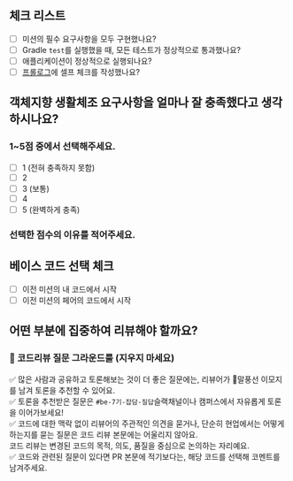 <!-- 

## 코드 리뷰 팁

- 코드와 관련된 질문이 있다면, PR 본문에 적기 보다는 해당 코드를 선택하고 코멘트를 남겨주세요.
  - [참고: Adding comments to a pull request](https://docs.github.com/en/pull-requests/collaborating-with-pull-requests/reviewing-changes-in-pull-requests/commenting-on-a-pull-request#adding-comments-to-a-pull-request)

-->

## 체크 리스트

- [ ] 미션의 필수 요구사항을 모두 구현했나요?
- [ ] Gradle `test`를 실행했을 때, 모든 테스트가 정상적으로 통과했나요?
- [ ] 애플리케이션이 정상적으로 실행되나요?
- [ ] [프롤로그](https://prolog.techcourse.co.kr)에 셀프 체크를 작성했나요?
  <!-- 작성한 셀프 체크의 링크를 남겨주세요. -->

## 객체지향 생활체조 요구사항을 얼마나 잘 충족했다고 생각하시나요?

### 1~5점 중에서 선택해주세요.

- [ ] 1 (전혀 충족하지 못함)
- [ ] 2
- [ ] 3 (보통)
- [ ] 4
- [ ] 5 (완벽하게 충족)

### 선택한 점수의 이유를 적어주세요.

<!-- 이유 작성 -->

## 베이스 코드 선택 체크

- [ ] 이전 미션의 내 코드에서 시작
- [ ] 이전 미션의 페어의 코드에서 시작

## 어떤 부분에 집중하여 리뷰해야 할까요?

<!-- 리뷰어가 효과적으로 피드백할 수 있도록 중점적으로 리뷰 받고 싶은 내용을 *요약* 형태로 작성해 주세요.
리뷰해야 할 포인트를 요약해 강조해 주시면, 리뷰어가 코드 전체를 이 부분에 집중해 리뷰할 수 있습니다.
반면 특정 코드부분에 대한 피드백이 필요하다면, 이 곳에 적기 보다 해당 코드를 선택하고 코멘트를 남기는 것을 권장합니다. -->

### 📌 코드리뷰 질문 그라운드룰 (지우지 마세요)

✅ 많은 사람과 공유하고 토론해보는 것이 더 좋은 질문에는, 리뷰어가 💬말풍선 이모지를 남겨 토론을 추천할 수 있어요.  
✅ 토론을 추천받은 질문은 `#be-7기-잡담-질답`슬랙채널이나 캠퍼스에서 자유롭게 토론을 이어가보세요!  
✅ 코드에 대한 맥락 없이 리뷰어의 주관적인 의견을 묻거나, 단순히 현업에서는 어떻게 하는지를 묻는 질문은 코드 리뷰 본문에는 어울리지 않아요.  
코드 리뷰는 변경된 코드의 목적, 의도, 품질을 중심으로 논의하는 자리예요.  
✅ 코드와 관련된 질문이 있다면 PR 본문에 적기보다는, 해당 코드를 선택해 코멘트를 남겨주세요.
